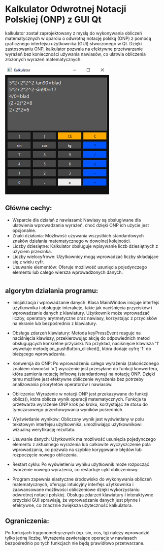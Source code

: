 

# Kalkulator Odwrotnej Notacji Polskiej (ONP) z GUI Qt
 kalkulator został zaprojektowany z myślą  do wykonywania obliczeń matematycznych w oparciu o odwrotną notację polską (ONP) z pomocą graficznego interfejsu użytkownika (GUI) stworzonego w Qt. Dzięki zastosowaniu ONP, kalkulator pozwala na efektywne przetwarzanie wyrażeń bez konieczności używania nawiasów, co ułatwia obliczenia złożonych wyrażeń matematycznych.
 
![interfejs graficzny](qtfiles%20-%20kalkulator/images/kalkulator.PNG)

## Główne cechy:
- Wsparcie dla działań z nawiasami: Nawiasy są obsługiwane dla ułatwienia wprowadzania wyrażeń, choć dzięki ONP ich użycie jest opcjonalne.
- Znaki działania: Możliwość używania wszystkich standardowych znaków działania matematycznego w dowolnej kolejności.
- Liczby dziesiętne: Kalkulator obsługuje wpisywanie liczb dziesiętnych z użyciem przecinka.
- Liczby wielocyfrowe: Użytkownicy mogą wprowadzać liczby składające się z wielu cyfr.
- Usuwanie elementów: Oferuje możliwość usunięcia pojedynczego elementu lub całego wiersza wprowadzonych danych.
#

## algorytm działania programu:
* Inicjalizacja i wprowadzanie danych: Klasa MainWindow inicjuje interfejs użytkownika i obsługuje interakcje, takie jak naciśnięcia przycisków i wprowadzanie danych z klawiatury. Użytkownik może wprowadzać liczby, operatory arytmetyczne oraz nawiasy, korzystając z przycisków na ekranie lub bezpośrednio z klawiatury.

* Obsługa zdarzeń klawiatury: Metoda keyPressEvent reaguje na naciśnięcia klawiszy, przekierowując akcję do odpowiednich metod obsługujących konkretne przyciski. Na przykład, naciśnięcie klawisza '1' wywołuje metodę on_pushButton_clicked(), która dodaje cyfrę '1' do bieżącego wprowadzania.

* Konwersja do ONP: Po wprowadzeniu całego wyrażenia (zakończonego znakiem równości '=') wyrażenie jest przesyłane do funkcji konwertera, która zamienia notację infixową (standardową) na notację ONP. Dzięki temu możliwe jest efektywne obliczenie wyrażenia bez potrzeby analizowania priorytetów operatorów i nawiasów.

* Obliczenia: Wyrażenie w notacji ONP jest przekazywane do funkcji oblicz(), która oblicza wynik operacji matematycznych. Funkcja ta przetwarza wyrażenie ONP krok po kroku, korzystając ze stosu do tymczasowego przechowywania wyników pośrednich.

* Wyświetlanie wyników: Obliczony wynik jest wyświetlany w polu tekstowym interfejsu użytkownika, umożliwiając użytkownikowi wizualną weryfikację rezultatu.

* Usuwanie danych: Użytkownik ma możliwość usunięcia pojedynczego elementu z aktualnego wyrażenia lub całkowite wyczyszczenie pola wprowadzania, co pozwala na szybkie korygowanie błędów lub rozpoczęcie nowego obliczenia.

* Restart cyklu: Po wyświetleniu wyniku użytkownik może rozpocząć tworzenie nowego wyrażenia, co restartuje cykl obliczeniowy.

* Program zapewnia elastyczne środowisko do wykonywania obliczeń matematycznych, oferując intuicyjny interfejs użytkownika i zaawansowane możliwości obliczeniowe dzięki wykorzystaniu odwrotnej notacji polskiej. Obsługa zdarzeń klawiatury i interaktywne przyciski GUI sprawiają, że wprowadzanie danych jest płynne i efektywne, co znacznie zwiększa użyteczność kalkulatora.

## Ograniczenia:
Po funkcjach trygonometrycznych (np. sin, cos, tg) należy wprowadzić tylko jedną liczbę. Wyrażenia zawierające operacje w nawiasach bezpośrednio po tych funkcjach nie będą prawidłowo przetwarzane.

